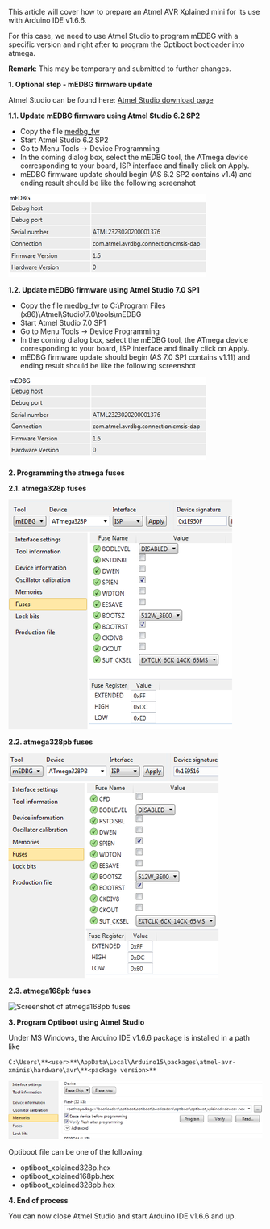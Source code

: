 This article will cover how to prepare an Atmel AVR Xplained mini for its use with Arduino IDE v1.6.6.

For this case, we need to use Atmel Studio to program mEDBG with a specific version and right after to program the Optiboot bootloader into atmega.

**Remark**: This may be temporary and submitted to further changes.

**1. Optional step - mEDBG firmware update**

Atmel Studio can be found here: [Atmel Studio download page](http://www.atmel.com/tools/atmelstudio.aspx)

**1.1. Update mEDBG firmware using Atmel Studio 6.2 SP2**
- Copy the file [medbg_fw](https://github.com/AtmelUniversityFrance/atmel-avr-xmini-boardmanagermodule/blob/master/extras/mEDBG_firmware_v1.6/medbg_fw.zip)
- Start Atmel Studio 6.2 SP2
- Go to Menu Tools -> Device Programming
- In the coming dialog box, select the mEDBG tool, the ATmega device corresponding to your board, ISP interface and finally click on Apply.
- mEDBG firmware update should begin (AS 6.2 SP2 contains v1.4) and ending result should be like the following screenshot

![screenshot of mEDBG version after upgrade](https://github.com/AtmelUniversityFrance/atmel-avr-xmini-boardmanagermodule/blob/master/extras/wiki_images/screenshot_mEDBG_version_after_upgrade.png)

**1.2. Update mEDBG firmware using Atmel Studio 7.0 SP1**
- Copy the file [medbg_fw](https://github.com/AtmelUniversityFrance/atmel-avr-xmini-boardmanagermodule/blob/master/extras/mEDBG_firmware_v1.6/medbg_fw.zip) to C:\Program Files (x86)\Atmel\Studio\7.0\tools\mEDBG
- Start Atmel Studio 7.0 SP1
- Go to Menu Tools -> Device Programming
- In the coming dialog box, select the mEDBG tool, the ATmega device corresponding to your board, ISP interface and finally click on Apply.
- mEDBG firmware update should begin (AS 7.0 SP1 contains v1.11) and ending result should be like the following screenshot

![screenshot of mEDBG version after upgrade](https://github.com/AtmelUniversityFrance/atmel-avr-xmini-boardmanagermodule/blob/master/extras/wiki_images/screenshot_mEDBG_version_after_upgrade.png)

**2. Programming the atmega fuses**

**2.1. atmega328p fuses**

![Screenshot of atmega328p fuses](https://github.com/AtmelUniversityFrance/atmel-avr-xmini-boardmanagermodule/blob/master/extras/wiki_images/screenshot_atmega328p_fuses.png)

**2.2. atmega328pb fuses**

![Screenshot of atmega328pb fuses](https://github.com/AtmelUniversityFrance/atmel-avr-xmini-boardmanagermodule/blob/master/extras/wiki_images/screenshot_atmega328pb_fuses.png)

**2.3. atmega168pb fuses**

![Screenshot of atmega168pb fuses](https://github.com/AtmelUniversityFrance/atmel-avr-xmini-boardmanagermodule/blob/master/extras/wiki_images/screenshot_atmega168pb_fuses.png)

**3. Program Optiboot using Atmel Studio**

Under MS Windows, the Arduino IDE v1.6.6 package is installed in a path like
```
C:\Users\**<user>**\AppData\Local\Arduino15\packages\atmel-avr-xminis\hardware\avr\**<package version>**
```

![Screenshot of Optiboot initial programming](https://github.com/AtmelUniversityFrance/atmel-avr-xmini-boardmanagermodule/blob/master/extras/wiki_images/screenshot_optiboot_initial_programming.png)

Optiboot file can be one of the following:
- optiboot_xplained328p.hex
- optiboot_xplained168pb.hex
- optiboot_xplained328pb.hex

**4. End of process**

You can now close Atmel Studio and start Arduino IDE v1.6.6 and up.